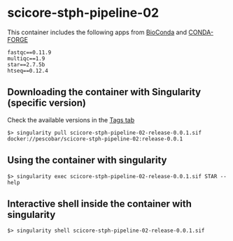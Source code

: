# scicore-stph-pipeline-02

This container includes the following apps from [BioConda](https://bioconda.github.io/index.html)
and [CONDA-FORGE](https://conda-forge.org/)

```
fastqc==0.11.9
multiqc==1.9
star==2.7.5b
htseq==0.12.4
```

## Downloading the container with Singularity (specific version)

Check the available versions in the [Tags tab](https://hub.docker.com/r/pescobar/scicore-stph-pipeline-02/tags)

   `$> singularity pull scicore-stph-pipeline-02-release-0.0.1.sif docker://pescobar/scicore-stph-pipeline-02:release-0.0.1`

## Using the container with singularity

   `$> singularity exec scicore-stph-pipeline-02-release-0.0.1.sif STAR --help`

## Interactive shell inside the container with singularity

   `$> singularity shell scicore-stph-pipeline-02-release-0.0.1.sif`
